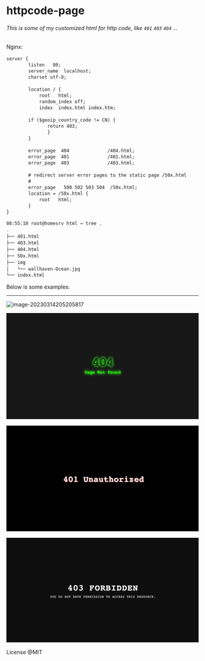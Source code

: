 # httpcode-page

###### This is some of my customized html for http code, like `401` `403` `404` ...

Nginx:

```nginx
server {
        listen   80;
        server_name  localhost;
        charset utf-8;

        location / {
            root   html;
            random_index off;
            index  index.html index.htm;
            
	    if ($geoip_country_code != CN) {
               return 403;
               }
        }

        error_page  404              /404.html;
        error_page  401              /401.html;
        error_page  403              /403.html;

        # redirect server error pages to the static page /50x.html
        #
        error_page   500 502 503 504  /50x.html;
        location = /50x.html {
            root   html;
        }
}
```

```bash
08:55:10 root@homesrv html → tree .
.
├── 401.html
├── 403.html
├── 404.html
├── 50x.html
├── img
│   └── wallhaven-Ocean.jpg
└── index.html
```

Below is some examples:

---

![image-20230314205205817](./img/image-20230314205205817.png)

![image-20230314204832118](./img/image-20230314204832118.png)

![image-20230314204933021](./img/image-20230314204933021.png)

![image-20230314205028477](./img/image-20230314205028477.png)

License @MIT
